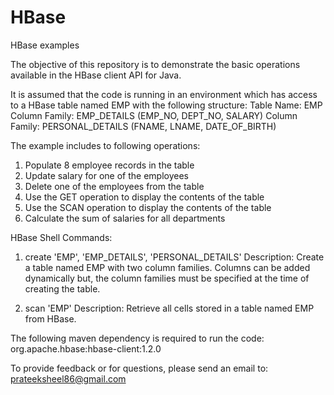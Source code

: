 # HBase
HBase examples

The objective of this repository is to demonstrate the basic operations available in the HBase client API for Java.

It is assumed that the code is running in an environment which has access to a HBase table named EMP with the following structure:
Table Name: EMP
Column Family: EMP_DETAILS (EMP_NO, DEPT_NO, SALARY)
Column Family: PERSONAL_DETAILS (FNAME, LNAME, DATE_OF_BIRTH)

The example includes to following operations:
1. Populate 8 employee records in the table
2. Update salary for one of the employees
3. Delete one of the employees from the table
4. Use the GET operation to display the contents of the table
5. Use the SCAN operation to display the contents of the table
6. Calculate the sum of salaries for all departments

HBase Shell Commands:
1. create 'EMP', 'EMP_DETAILS', 'PERSONAL_DETAILS'
Description: Create a table named EMP with two column families. Columns can be added dynamically but, the column families must be    specified at the time of creating the table.

2. scan 'EMP'
Description: Retrieve all cells stored in a table named EMP from HBase.

The following maven dependency is required to run the code: org.apache.hbase:hbase-client:1.2.0

To provide feedback or for questions, please send an email to: prateeksheel86@gmail.com
